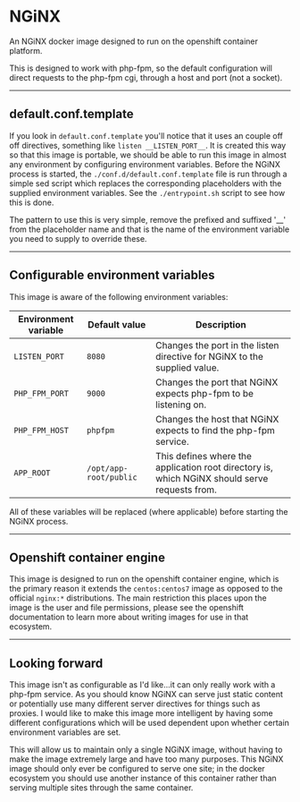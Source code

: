 # NGiNX

An NGiNX docker image designed to run on the openshift container platform.

This is designed to work with php-fpm, so the default configuration will direct requests to the php-fpm cgi, through a host and port (not a socket).

---

## default.conf.template

If you look in `default.conf.template` you'll notice that it uses an couple off off directives, something like `listen __LISTEN_PORT__`. It is created this way so that this image is portable, we should be able to run this image in almost any environment by configuring environment variables. Before the NGiNX process is started, the `./conf.d/default.conf.template` file is run through a simple sed script which replaces the corresponding placeholders with the supplied environment variables. See the `./entrypoint.sh` script to see how this is done.

The pattern to use this is very simple, remove the prefixed and suffixed '__' from the placeholder name and that is the name of the environment variable you need to supply to override these.

---

## Configurable environment variables

This image is aware of the following environment variables:

| Environment variable | Default value   | Description |
|----------------------|-----------------|-------------|
| `LISTEN_PORT`        | `8080`          | Changes the port in the listen directive for NGiNX to the supplied value. |
| `PHP_FPM_PORT`       | `9000`          | Changes the port that NGiNX expects php-fpm to be listening on. |
| `PHP_FPM_HOST`       | `phpfpm`        | Changes the host that NGiNX expects to find the php-fpm service. |
| `APP_ROOT`           | `/opt/app-root/public` | This defines where the application root directory is, which NGiNX should serve requests from. |

All of these variables will be replaced (where applicable) before starting the NGiNX process.

---

## Openshift container engine

This image is designed to run on the openshift container engine, which is the primary reason it extends the `centos:centos7` image as opposed to the official `nginx:*` distributions. The main restriction this places upon the image is the user and file permissions, please see the openshift documentation to learn more about writing images for use in that ecosystem.

---

## Looking forward

This image isn't as configurable as I'd like...it can only really work with a php-fpm service. As you should know NGiNX can serve just static content or potentially use many different server directives for things such as proxies. I would like to make this image more intelligent by having some different configurations which will be used dependent upon whether certain environment variables are set.

This will allow us to maintain only a single NGiNX image, without having to make the image extremely large and have too many purposes. This NGiNX image should only ever be configured to serve one site; in the docker ecosystem you should use another instance of this container rather than serving multiple sites through the same container.